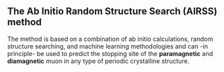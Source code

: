 ## The Ab Initio Random Structure Search (AIRSS) method

The method is based on a combination of ab initio calculations, random structure searching, 
and machine learning methodologies and can -in principle- be used to predict the 
stopping site of the **paramagnetic** and **diamagnetic** muon in any type of periodic 
crystalline structure. 
